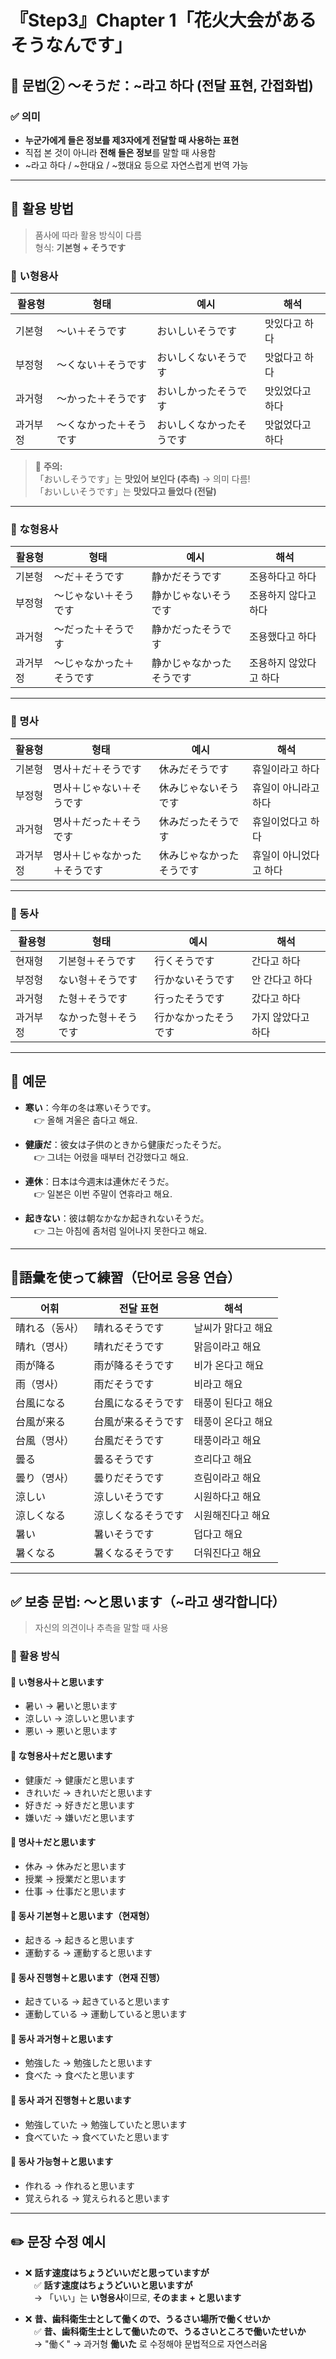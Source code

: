 # 『Step3』Chapter 1「花火大会があるそうなんです」

## 🌸 문법② ～そうだ：~라고 하다 (전달 표현, 간접화법)

### ✅ 의미
- **누군가에게 들은 정보를 제3자에게 전달할 때 사용하는 표현**
- 직접 본 것이 아니라 **전해 들은 정보**를 말할 때 사용함
- ~라고 하다 / ~한대요 / ~했대요 등으로 자연스럽게 번역 가능

---

## 🧩 활용 방법

> 품사에 따라 활용 방식이 다름  
> 형식: **기본형 + そうです**

### 📌 い형용사

| 활용형 | 형태 | 예시 | 해석 |
|--------|------|------|------|
| 기본형 | ～い＋そうです | おいしいそうです | 맛있다고 하다 |
| 부정형 | ～くない＋そうです | おいしくないそうです | 맛없다고 하다 |
| 과거형 | ～かった＋そうです | おいしかったそうです | 맛있었다고 하다 |
| 과거부정 | ～くなかった＋そうです | おいしくなかったそうです | 맛없었다고 하다 |

> 🔔 **주의:**  
> 「おいしそうです」는 **맛있어 보인다 (추측)** → 의미 다름!  
> 「おいしいそうです」는 **맛있다고 들었다 (전달)**

---

### 📌 な형용사

| 활용형 | 형태 | 예시 | 해석 |
|--------|------|------|------|
| 기본형 | ～だ＋そうです | 静かだそうです | 조용하다고 하다 |
| 부정형 | ～じゃない＋そうです | 静かじゃないそうです | 조용하지 않다고 하다 |
| 과거형 | ～だった＋そうです | 静かだったそうです | 조용했다고 하다 |
| 과거부정 | ～じゃなかった＋そうです | 静かじゃなかったそうです | 조용하지 않았다고 하다 |

---

### 📌 명사

| 활용형 | 형태 | 예시 | 해석 |
|--------|------|------|------|
| 기본형 | 명사＋だ＋そうです | 休みだそうです | 휴일이라고 하다 |
| 부정형 | 명사＋じゃない＋そうです | 休みじゃないそうです | 휴일이 아니라고 하다 |
| 과거형 | 명사＋だった＋そうです | 休みだったそうです | 휴일이었다고 하다 |
| 과거부정 | 명사＋じゃなかった＋そうです | 休みじゃなかったそうです | 휴일이 아니었다고 하다 |

---

### 📌 동사

| 활용형 | 형태 | 예시 | 해석 |
|--------|------|------|------|
| 현재형 | 기본형＋そうです | 行くそうです | 간다고 하다 |
| 부정형 | ない형＋そうです | 行かないそうです | 안 간다고 하다 |
| 과거형 | た형＋そうです | 行ったそうです | 갔다고 하다 |
| 과거부정 | なかった형＋そうです | 行かなかったそうです | 가지 않았다고 하다 |

---

## 📝 예문

- **寒い**：今年の冬は寒いそうです。  
　👉 올해 겨울은 춥다고 해요.

- **健康だ**：彼女は子供のときから健康だったそうだ。  
　👉 그녀는 어렸을 때부터 건강했다고 해요.

- **連休**：日本は今週末は連休だそうだ。  
　👉 일본은 이번 주말이 연휴라고 해요.

- **起きない**：彼は朝なかなか起きれないそうだ。  
　👉 그는 아침에 좀처럼 일어나지 못한다고 해요.

---

## 🧩語彙を使って練習（단어로 응용 연습）

| 어휘 | 전달 표현 | 해석 |
|------|------------|------|
| 晴れる（동사） | 晴れるそうです | 날씨가 맑다고 해요 |
| 晴れ（명사） | 晴れだそうです | 맑음이라고 해요 |
| 雨が降る | 雨が降るそうです | 비가 온다고 해요 |
| 雨（명사） | 雨だそうです | 비라고 해요 |
| 台風になる | 台風になるそうです | 태풍이 된다고 해요 |
| 台風が来る | 台風が来るそうです | 태풍이 온다고 해요 |
| 台風（명사） | 台風だそうです | 태풍이라고 해요 |
| 曇る | 曇るそうです | 흐리다고 해요 |
| 曇り（명사） | 曇りだそうです | 흐림이라고 해요 |
| 涼しい | 涼しいそうです | 시원하다고 해요 |
| 涼しくなる | 涼しくなるそうです | 시원해진다고 해요 |
| 暑い | 暑いそうです | 덥다고 해요 |
| 暑くなる | 暑くなるそうです | 더워진다고 해요 |

---

## ✅ 보충 문법: ～と思います（~라고 생각합니다）

> 자신의 의견이나 추측을 말할 때 사용

### 📌 활용 방식

#### 📍 い형용사＋と思います  
- 暑い → 暑いと思います  
- 涼しい → 涼しいと思います  
- 悪い → 悪いと思います  

#### 📍 な형용사＋だと思います  
- 健康だ → 健康だと思います  
- きれいだ → きれいだと思います  
- 好きだ → 好きだと思います  
- 嫌いだ → 嫌いだと思います  

#### 📍 명사＋だと思います  
- 休み → 休みだと思います  
- 授業 → 授業だと思います  
- 仕事 → 仕事だと思います  

#### 📍 동사 기본형＋と思います（현재형）  
- 起きる → 起きると思います  
- 運動する → 運動すると思います  

#### 📍 동사 진행형＋と思います（현재 진행）  
- 起きている → 起きていると思います  
- 運動している → 運動していると思います  

#### 📍 동사 과거형＋と思います  
- 勉強した → 勉強したと思います  
- 食べた → 食べたと思います  

#### 📍 동사 과거 진행형＋と思います  
- 勉強していた → 勉強していたと思います  
- 食べていた → 食べていたと思います  

#### 📍 동사 가능형＋と思います  
- 作れる → 作れると思います  
- 覚えられる → 覚えられると思います  

---

## ✏️ 문장 수정 예시

- ❌ **話す速度はちょうどいいだと思っていますが**  
　✅ **話す速度はちょうどいいと思いますが**  
　→ 「いい」는 **い형용사**이므로, **そのまま + と思います**

- ❌ **昔、歯科衛生士として働くので、うるさい場所で働くせいか**  
　✅ **昔、歯科衛生士として働いたので、うるさいところで働いたせいか**  
　→ "働く" → 과거형 **働いた** 로 수정해야 문법적으로 자연스러움
